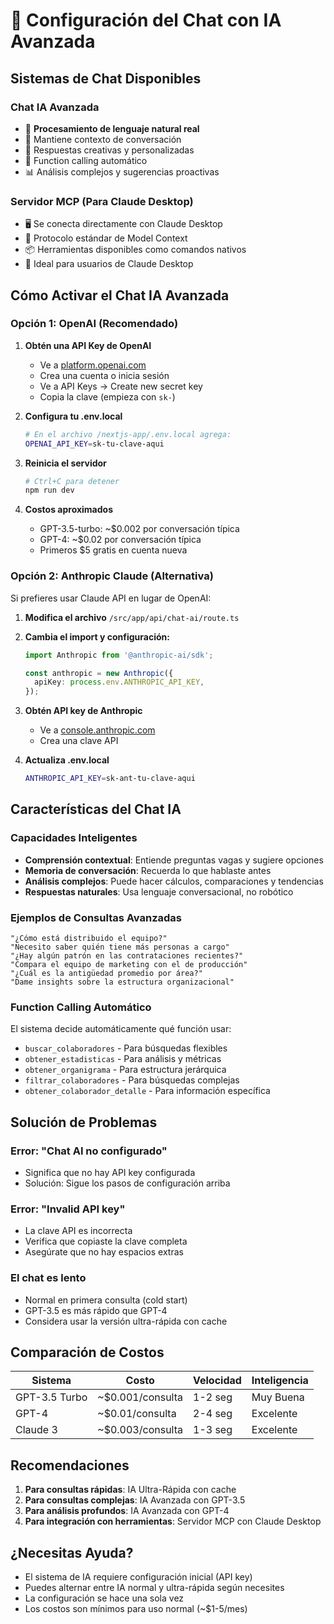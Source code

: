 # 🤖 Configuración del Chat con IA Avanzada

## Sistemas de Chat Disponibles

### Chat IA Avanzada
- 🧠 **Procesamiento de lenguaje natural real**
- 💬 Mantiene contexto de conversación
- 🎨 Respuestas creativas y personalizadas
- 🔧 Function calling automático
- 📊 Análisis complejos y sugerencias proactivas

### Servidor MCP (Para Claude Desktop)
- 🖥️ Se conecta directamente con Claude Desktop
- 🔌 Protocolo estándar de Model Context
- 📦 Herramientas disponibles como comandos nativos
- 🚀 Ideal para usuarios de Claude Desktop

## Cómo Activar el Chat IA Avanzada

### Opción 1: OpenAI (Recomendado)

1. **Obtén una API Key de OpenAI**
   - Ve a [platform.openai.com](https://platform.openai.com)
   - Crea una cuenta o inicia sesión
   - Ve a API Keys → Create new secret key
   - Copia la clave (empieza con `sk-`)

2. **Configura tu .env.local**
   ```bash
   # En el archivo /nextjs-app/.env.local agrega:
   OPENAI_API_KEY=sk-tu-clave-aqui
   ```

3. **Reinicia el servidor**
   ```bash
   # Ctrl+C para detener
   npm run dev
   ```

4. **Costos aproximados**
   - GPT-3.5-turbo: ~$0.002 por conversación típica
   - GPT-4: ~$0.02 por conversación típica
   - Primeros $5 gratis en cuenta nueva

### Opción 2: Anthropic Claude (Alternativa)

Si prefieres usar Claude API en lugar de OpenAI:

1. **Modifica el archivo** `/src/app/api/chat-ai/route.ts`
2. **Cambia el import y configuración:**
   ```typescript
   import Anthropic from '@anthropic-ai/sdk';
   
   const anthropic = new Anthropic({
     apiKey: process.env.ANTHROPIC_API_KEY,
   });
   ```

3. **Obtén API key de Anthropic**
   - Ve a [console.anthropic.com](https://console.anthropic.com)
   - Crea una clave API

4. **Actualiza .env.local**
   ```bash
   ANTHROPIC_API_KEY=sk-ant-tu-clave-aqui
   ```

## Características del Chat IA

### Capacidades Inteligentes
- **Comprensión contextual**: Entiende preguntas vagas y sugiere opciones
- **Memoria de conversación**: Recuerda lo que hablaste antes
- **Análisis complejos**: Puede hacer cálculos, comparaciones y tendencias
- **Respuestas naturales**: Usa lenguaje conversacional, no robótico

### Ejemplos de Consultas Avanzadas
```
"¿Cómo está distribuido el equipo?"
"Necesito saber quién tiene más personas a cargo"
"¿Hay algún patrón en las contrataciones recientes?"
"Compara el equipo de marketing con el de producción"
"¿Cuál es la antigüedad promedio por área?"
"Dame insights sobre la estructura organizacional"
```

### Function Calling Automático
El sistema decide automáticamente qué función usar:
- `buscar_colaboradores` - Para búsquedas flexibles
- `obtener_estadisticas` - Para análisis y métricas
- `obtener_organigrama` - Para estructura jerárquica
- `filtrar_colaboradores` - Para búsquedas complejas
- `obtener_colaborador_detalle` - Para información específica

## Solución de Problemas

### Error: "Chat AI no configurado"
- Significa que no hay API key configurada
- Solución: Sigue los pasos de configuración arriba

### Error: "Invalid API key"
- La clave API es incorrecta
- Verifica que copiaste la clave completa
- Asegúrate que no hay espacios extras

### El chat es lento
- Normal en primera consulta (cold start)
- GPT-3.5 es más rápido que GPT-4
- Considera usar la versión ultra-rápida con cache

## Comparación de Costos

| Sistema | Costo | Velocidad | Inteligencia |
|---------|-------|-----------|--------------|
| GPT-3.5 Turbo | ~$0.001/consulta | 1-2 seg | Muy Buena |
| GPT-4 | ~$0.01/consulta | 2-4 seg | Excelente |
| Claude 3 | ~$0.003/consulta | 1-3 seg | Excelente |

## Recomendaciones

1. **Para consultas rápidas**: IA Ultra-Rápida con cache
2. **Para consultas complejas**: IA Avanzada con GPT-3.5
3. **Para análisis profundos**: IA Avanzada con GPT-4
4. **Para integración con herramientas**: Servidor MCP con Claude Desktop

## ¿Necesitas Ayuda?

- El sistema de IA requiere configuración inicial (API key)
- Puedes alternar entre IA normal y ultra-rápida según necesites
- La configuración se hace una sola vez
- Los costos son mínimos para uso normal (~$1-5/mes)